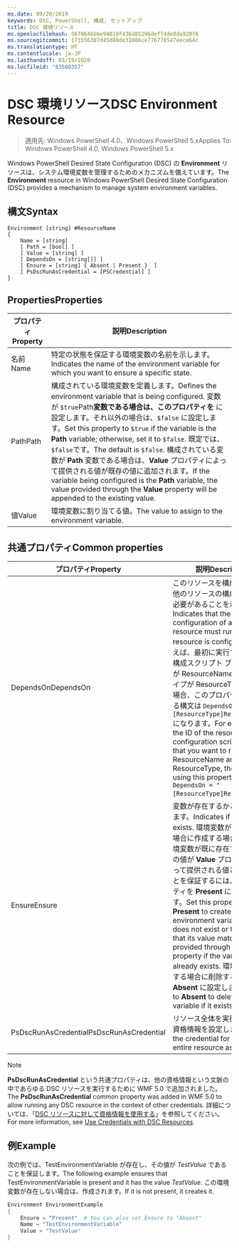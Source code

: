 ```yaml
---
ms.date: 09/20/2019
keywords: DSC, PowerShell, 構成, セットアップ
title: DSC 環境リソース
ms.openlocfilehash: 5670646b6e94019f436d85296deff4de8da920f6
ms.sourcegitcommit: 173556307d45d88de31086ce776770547eece64c
ms.translationtype: HT
ms.contentlocale: ja-JP
ms.lasthandoff: 05/19/2020
ms.locfileid: "83560357"
---
```

# <a name="dsc-environment-resource"></a><span data-ttu-id="0d439-103">DSC 環境リソース</span><span class="sxs-lookup"><span data-stu-id="0d439-103">DSC Environment Resource</span></span>

> <span data-ttu-id="0d439-104">適用先: Windows PowerShell 4.0、Windows PowerShell 5.x</span><span class="sxs-lookup"><span data-stu-id="0d439-104">Applies To: Windows PowerShell 4.0, Windows PowerShell 5.x</span></span>

<span data-ttu-id="0d439-105">Windows PowerShell Desired State Configuration (DSC) の **Environment** リソースは、システム環境変数を管理するためのメカニズムを備えています。</span><span class="sxs-lookup"><span data-stu-id="0d439-105">The **Environment** resource in Windows PowerShell Desired State Configuration (DSC) provides a mechanism to manage system environment variables.</span></span>

## <a name="syntax"></a><span data-ttu-id="0d439-106">構文</span><span class="sxs-lookup"><span data-stu-id="0d439-106">Syntax</span></span>

```Syntax
Environment [string] #ResourceName
{
    Name = [string]
    [ Path = [bool] ]
    [ Value = [string] ]
    [ DependsOn = [string[]] ]
    [ Ensure = [string] { Absent | Present }  ]
    [ PsDscRunAsCredential = [PSCredential] ]
}
```

## <a name="properties"></a><span data-ttu-id="0d439-107">Properties</span><span class="sxs-lookup"><span data-stu-id="0d439-107">Properties</span></span>

|<span data-ttu-id="0d439-108">プロパティ</span><span class="sxs-lookup"><span data-stu-id="0d439-108">Property</span></span> |<span data-ttu-id="0d439-109">説明</span><span class="sxs-lookup"><span data-stu-id="0d439-109">Description</span></span> |
|---|---|
|<span data-ttu-id="0d439-110">名前</span><span class="sxs-lookup"><span data-stu-id="0d439-110">Name</span></span> |<span data-ttu-id="0d439-111">特定の状態を保証する環境変数の名前を示します。</span><span class="sxs-lookup"><span data-stu-id="0d439-111">Indicates the name of the environment variable for which you want to ensure a specific state.</span></span> |
|<span data-ttu-id="0d439-112">Path</span><span class="sxs-lookup"><span data-stu-id="0d439-112">Path</span></span> |<span data-ttu-id="0d439-113">構成されている環境変数を定義します。</span><span class="sxs-lookup"><span data-stu-id="0d439-113">Defines the environment variable that is being configured.</span></span> <span data-ttu-id="0d439-114">変数が `$true`Path**変数である場合は、このプロパティを** に設定します。それ以外の場合は、`$false` に設定します。</span><span class="sxs-lookup"><span data-stu-id="0d439-114">Set this property to `$true` if the variable is the **Path** variable; otherwise, set it to `$false`.</span></span> <span data-ttu-id="0d439-115">既定では、 `$false`です。</span><span class="sxs-lookup"><span data-stu-id="0d439-115">The default is `$false`.</span></span> <span data-ttu-id="0d439-116">構成されている変数が **Path** 変数である場合は、**Value** プロパティによって提供される値が既存の値に追加されます。</span><span class="sxs-lookup"><span data-stu-id="0d439-116">If the variable being configured is the **Path** variable, the value provided through the **Value** property will be appended to the existing value.</span></span> |
|<span data-ttu-id="0d439-117">値</span><span class="sxs-lookup"><span data-stu-id="0d439-117">Value</span></span> |<span data-ttu-id="0d439-118">環境変数に割り当てる値。</span><span class="sxs-lookup"><span data-stu-id="0d439-118">The value to assign to the environment variable.</span></span> |

## <a name="common-properties"></a><span data-ttu-id="0d439-119">共通プロパティ</span><span class="sxs-lookup"><span data-stu-id="0d439-119">Common properties</span></span>

|<span data-ttu-id="0d439-120">プロパティ</span><span class="sxs-lookup"><span data-stu-id="0d439-120">Property</span></span> |<span data-ttu-id="0d439-121">説明</span><span class="sxs-lookup"><span data-stu-id="0d439-121">Description</span></span> |
|---|---|
|<span data-ttu-id="0d439-122">DependsOn</span><span class="sxs-lookup"><span data-stu-id="0d439-122">DependsOn</span></span> |<span data-ttu-id="0d439-123">このリソースを構成する前に、他のリソースの構成を実行する必要があることを示します。</span><span class="sxs-lookup"><span data-stu-id="0d439-123">Indicates that the configuration of another resource must run before this resource is configured.</span></span> <span data-ttu-id="0d439-124">たとえば、最初に実行するリソース構成スクリプト ブロックの ID が ResourceName で、そのタイプが ResourceType である場合、このプロパティを使用する構文は `DependsOn = "[ResourceType]ResourceName"` になります。</span><span class="sxs-lookup"><span data-stu-id="0d439-124">For example, if the ID of the resource configuration script block that you want to run first is ResourceName and its type is ResourceType, the syntax for using this property is `DependsOn = "[ResourceType]ResourceName"`.</span></span> |
|<span data-ttu-id="0d439-125">Ensure</span><span class="sxs-lookup"><span data-stu-id="0d439-125">Ensure</span></span> |<span data-ttu-id="0d439-126">変数が存在するかどうかを示します。</span><span class="sxs-lookup"><span data-stu-id="0d439-126">Indicates if a variable exists.</span></span> <span data-ttu-id="0d439-127">環境変数が存在しない場合に作成する場合、または環境変数が既に存在する場合にその値が **Value** プロパティによって提供される値と一致することを保証するには、このプロパティを **Present** に設定します。</span><span class="sxs-lookup"><span data-stu-id="0d439-127">Set this property to **Present** to create the environment variable if it does not exist or to ensure that its value matches what is provided through the **Value** property if the variable already exists.</span></span> <span data-ttu-id="0d439-128">環境変数が存在する場合に削除するには、**Absent** に設定します。</span><span class="sxs-lookup"><span data-stu-id="0d439-128">Set it to **Absent** to delete the variable if it exists.</span></span> |
|<span data-ttu-id="0d439-129">PsDscRunAsCredential</span><span class="sxs-lookup"><span data-stu-id="0d439-129">PsDscRunAsCredential</span></span> |<span data-ttu-id="0d439-130">リソース全体を実行するための資格情報を設定します。</span><span class="sxs-lookup"><span data-stu-id="0d439-130">Sets the credential for running the entire resource as.</span></span> |

> [!NOTE]
> <span data-ttu-id="0d439-131">**PsDscRunAsCredential** という共通プロパティは、他の資格情報という文脈の中であらゆる DSC リソースを実行するために WMF 5.0 で追加されました。</span><span class="sxs-lookup"><span data-stu-id="0d439-131">The **PsDscRunAsCredential** common property was added in WMF 5.0 to allow running any DSC resource in the context of other credentials.</span></span> <span data-ttu-id="0d439-132">詳細については、「[DSC リソースに対して資格情報を使用する](../../../configurations/runasuser.md)」を参照してください。</span><span class="sxs-lookup"><span data-stu-id="0d439-132">For more information, see [Use Credentials with DSC Resources](../../../configurations/runasuser.md).</span></span>

## <a name="example"></a><span data-ttu-id="0d439-133">例</span><span class="sxs-lookup"><span data-stu-id="0d439-133">Example</span></span>

<span data-ttu-id="0d439-134">次の例では、TestEnvironmentVariable が存在し、その値が _TestValue_ であることを保証します。</span><span class="sxs-lookup"><span data-stu-id="0d439-134">The following example ensures that TestEnvironmentVariable is present and it has the value _TestValue_.</span></span> <span data-ttu-id="0d439-135">この環境変数が存在しない場合は、作成されます。</span><span class="sxs-lookup"><span data-stu-id="0d439-135">If it is not present, it creates it.</span></span>

```powershell
Environment EnvironmentExample
{
    Ensure = "Present"  # You can also set Ensure to "Absent"
    Name = "TestEnvironmentVariable"
    Value = "TestValue"
}
```
